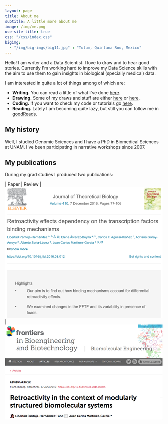 ```yaml
---
layout: page
title: About me
subtitle: A little more about me 
image: /img/me.png
use-site-title: true
css: "/css/index.css"
bigimg:
  - "/img/big-imgs/big11.jpg" : "Tulum, Quintana Roo, Mexico"
---
```


Hello! I am writer and a Data Scientist. I love to draw and to hear good stories. Currently I'm working hard to improve my Data Science skills with the aim to use them to gain insights in biological (specially medical) data.

I am interested in quite a lot of things among of which are:

- **Writing.** You can read a little of what I've done [here](https://libertadph.wordpress.com/).
- **Drawing.** Some of my draws and stuff are either [here](https://magicsuckingmyspine.tumblr.com/) or [here](https://rtonalli.deviantart.com/).
- **Coding.** If you want to check my code or tutorials go [here](https://github.com/LiberPH).
- **Reading.** Lately I am becoming quite lazy, but still you can follow me in [goodReads](https://www.goodreads.com/user/show/1938575-libert).



## My history

Well, I studied Genomic Sciences and I have a PhD in Biomedical Sciences at UNAM. I've been participating in narrative workshops since 2007.

## My publications

During my grad studies I produced two publications:

| Paper             |  Review |
[![](/img/JTB.png)](https://www.frontiersin.org/articles/10.3389/fbioe.2015.00085/full)  |  [![](img/Frontiers.png)](https://www.sciencedirect.com/science/article/pii/S0022519316302454?via%3Dihub)

